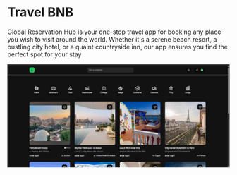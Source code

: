 # Travel BNB

Global Reservation Hub is your one-stop travel app for booking any place you wish to visit around the world. Whether it's a serene beach resort, a bustling city hotel, or a quaint countryside inn, our app ensures you find the perfect spot for your stay


<img src='./screen.png' alt='home page'>
